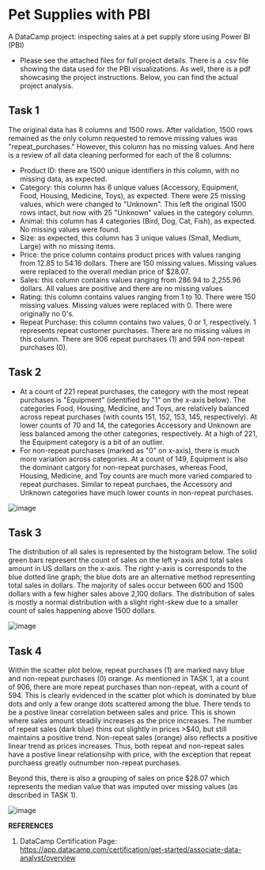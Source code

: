 # Pet Supplies with PBI
A DataCamp project: inspecting sales at a pet supply store using Power BI (PBI)
-  Please see the attached files for full project details.  There is a .csv file showing the data used for the PBI visualizations.  As well, there is a pdf showcasing the project instructions.  Below, you can find the actual project analysis.

## Task 1
The original data has 8 columns and 1500 rows. After validation, 1500 rows remained as the only column requested to remove missing values was "repeat_purchases." However, this column has no missing values. And here is a review of all data cleaning performed for each of the 8 columns:
- Product ID: there are 1500 unique identifiers in this column, with no missing data, as expected.
- Category: this column has 6 unique values (Accessory, Equipment, Food, Housing, Medicine, Toys), as expected. There were 25 missing values, which were changed to "Unknown". This left the original 1500 rows intact, but now with 25 "Unknown" values in the category column.
- Animal: this column has 4 categories (Bird, Dog, Cat, Fish), as expected. No missing values were found.
- Size: as expected, this column has 3 unique values (Small, Medium, Large) with no missing items.
- Price: the price column contains product prices with values ranging from 12.85 to 54.16 dollars. There are 150 missing values. Missing values were replaced to the overall median price of $28.07.
- Sales: this column contains values ranging from 286.94 to 2,255.96 dollars. All values are positive and there are no missing values
- Rating: this column contains values ranging from 1 to 10. There were 150 missing values. Missing values were replaced with 0. There were originally no 0's.
- Repeat Purchase: this column contains two values, 0 or 1, respectively. 1 represents repeat customer purchases. There are no missing values in this column. There are 906 repeat purchases (1) and 594 non-repeat purchases (0).

## Task 2
- At a count of 221 repeat purchases, the category with the most repeat purchases is "Equipment" (identified by "1" on the x-axis below). The categories Food, Housing, Medicine, and Toys, are relatively balanced across repeat purchases (with counts 151, 152, 153, 145, respectively). At lower counts of 70 and 14, the categories Accessory and Unknown are less balanced among the other categories, respectively. At a high of 221, the Equipment category is a bit of an outlier.
- For non-repeat purchases (marked as "0" on x-axis), there is much more variation across categories. At a count of 149, Equipment is also the dominant catgory for non-repeat purchases, whereas Food, Housing, Medicine, and Toy counts are much more varied compared to repeat purchases. Similar to repeat purchaes, the Accessory and Unknown categories have much lower counts in non-repeat purchases.
  
![image](https://github.com/user-attachments/assets/bfbb79f8-3ce9-4494-96b8-95929c98b0b5)

## Task 3

The distribution of all sales is represented by the histogram below. The solid green bars represent the count of sales on the left y-axis and total sales amount in US dollars on the x-axis. The right y-axis is corresponds to the blue dotted line graph; the blue dots are an alternative method representing total sales in dollars. The majority of sales occur between 600 and 1500 dollars with a few higher sales above 2,100 dollars. The distribution of sales is mostly a normal distribution with a slight right-skew due to a smaller count of sales happening above 1500 dollars.

![image](https://github.com/user-attachments/assets/ccf49070-1e91-4bde-a266-7a6cd3af8f9e)

## Task 4

Within the scatter plot below, repeat purchases (1) are marked navy blue and non-repeat purchases (0) orange. As mentioned in TASK 1, at a count of 906, there are more repeat purchases than non-repeat, with a count of 594. This is clearly evidenced in the scatter plot which is dominated by blue dots and only a few orange dots scattered among the blue. There tends to be a postive linear correlation between sales and price. This is shown where sales amount steadily increases as the price increases. The number of repeat sales (dark blue) thins out slightly in prices >$40, but still maintains a positive trend. Non-repeat sales (orange) also reflects a positive linear trend as prices increases. Thus, both repeat and non-repeat sales have a postive linear relationsihp with price, with the exception that repeat purchaess greatly outnumber non-repeat purchases.

Beyond this, there is also a grouping of sales on price $28.07 which represents the median value that was imputed over missing values (as described in TASK 1).

![image](https://github.com/user-attachments/assets/091bc042-8c5d-4258-95f5-3cfa3712f3a0)

**REFERENCES**
1) DataCamp Certification Page: https://app.datacamp.com/certification/get-started/associate-data-analyst/overview

